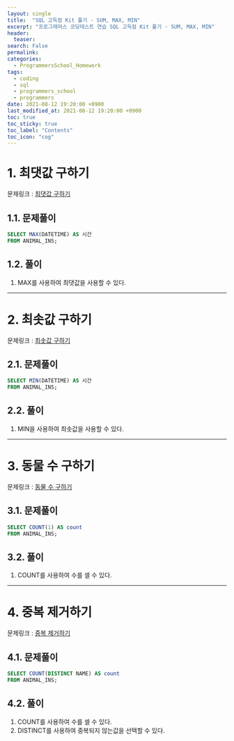 ```yaml
---
layout: single
title:  "SQL 고득점 Kit 풀기 - SUM, MAX, MIN"
excerpt: "프로그래머스 코딩테스트 연습 SQL 고득점 Kit 풀기 - SUM, MAX, MIN"
header:
  teaser: 
search: False
permalink:
categories: 
  - ProgrammersSchool_Homework
tags:
  - coding
  - sql
  - programmers_school
  - programmers
date: 2021-08-12 19:20:00 +0900
last_modified_at: 2021-08-12 19:20:00 +0900
toc: true
toc_sticky: true
toc_label: "Contents"
toc_icon: "cog"
---
```


# 1. 최댓값 구하기

문제링크 : [최댓값 구하기](https://programmers.co.kr/learn/courses/30/lessons/59415)

## 1.1. 문제풀이

```sql
SELECT MAX(DATETIME) AS 시간
FROM ANIMAL_INS;
```

## 1.2. 풀이
1. MAX를 사용하여 최댓값을 사용할 수 있다.

---

# 2. 최솟값 구하기

문제링크 : [최솟값 구하기](https://programmers.co.kr/learn/courses/30/lessons/59038)

## 2.1. 문제풀이

```sql
SELECT MIN(DATETIME) AS 시간
FROM ANIMAL_INS;
```

## 2.2. 풀이
1. MIN을 사용하여 최솟값을 사용할 수 있다.

---

# 3. 동물 수 구하기

문제링크 : [동물 수 구하기](https://programmers.co.kr/learn/courses/30/lessons/59406)

## 3.1. 문제풀이

```sql
SELECT COUNT(1) AS count
FROM ANIMAL_INS;
```

## 3.2. 풀이

1. COUNT를 사용하여 수를 셀 수 있다.

---

# 4. 중복 제거하기

문제링크 : [중복 제거하기](https://programmers.co.kr/learn/courses/30/lessons/59408)

## 4.1. 문제풀이

```sql
SELECT COUNT(DISTINCT NAME) AS count
FROM ANIMAL_INS;
```

## 4.2. 풀이
1. COUNT를 사용하여 수를 셀 수 있다.
2. DISTINCT를 사용하여 중복되지 않는값을 선택할 수 있다.
